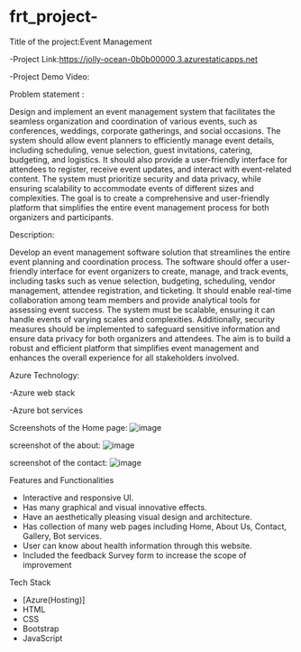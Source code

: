 # frt_project-

Title of the project:Event Management

-Project Link:https://jolly-ocean-0b0b00000.3.azurestaticapps.net

-Project Demo Video:

Problem statement :

Design and implement an event management system that facilitates the seamless organization and coordination of various events, such as conferences, weddings, corporate gatherings, and social occasions. The system should allow event planners to efficiently manage event details, including scheduling, venue selection, guest invitations, catering, budgeting, and logistics. It should also provide a user-friendly interface for attendees to register, receive event updates, and interact with event-related content. The system must prioritize security and data privacy, while ensuring scalability to accommodate events of different sizes and complexities. The goal is to create a comprehensive and user-friendly platform that simplifies the entire event management process for both organizers and participants.

Description:

Develop an event management software solution that streamlines the entire event planning and coordination process. The software should offer a user-friendly interface for event organizers to create, manage, and track events, including tasks such as venue selection, budgeting, scheduling, vendor management, attendee registration, and ticketing. It should enable real-time collaboration among team members and provide analytical tools for assessing event success. The system must be scalable, ensuring it can handle events of varying scales and complexities. Additionally, security measures should be implemented to safeguard sensitive information and ensure data privacy for both organizers and attendees. The aim is to build a robust and efficient platform that simplifies event management and enhances the overall experience for all stakeholders involved.

Azure Technology:

-Azure web stack

-Azure bot services

Screenshots of the Home page:
![image](https://github.com/sairathnamanikonda/frt_project-/assets/131424643/4bca64b8-ea24-4f7d-b504-90673eedb584)



screenshot of the about:
![image](https://github.com/sairathnamanikonda/frt_project-/assets/131424643/9650fef7-e7d8-47dc-b16e-abafd49e1323)



screenshot of the contact:
![image](https://github.com/sairathnamanikonda/frt_project-/assets/131424643/45a32b51-d0bf-4a75-b5e0-f2b2bed16859)



Features and Functionalities
- Interactive and responsive UI.
- Has many graphical and visual innovative effects.
- Have an aesthetically pleasing visual design and architecture.
- Has collection of many web pages including Home, About Us, Contact, Gallery, Bot services.
- User can know about health information through this website.
- Included the feedback Survey form to increase the scope of improvement

Tech Stack 
- [Azure(Hosting)]
- HTML
- CSS
- Bootstrap
- JavaScript
